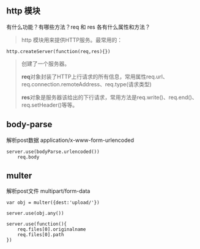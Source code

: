 ## http 模块
有什么功能？有哪些方法？req 和 res 各有什么属性和方法？

> http 模块用来提供HTTP服务。最常用的：
```
http.createServer(function(req,res){})
```
> 创建了一个服务器。
> 
> **req**对象封装了HTTP上行请求的所有信息，常用属性req.url、req.connection.remoteAddress、req.type(请求类型)
>
> **res**对象是服务器该给出的下行请求，常用方法是req.write()、req.end()、req.setHeader()等等。

## body-parse 

解析post数据 application/x-www-form-urlencoded
```
server.use(bodyParse.urlencoded())
    req.body
``` 

## multer  
解析post文件 multipart/form-data

```
var obj = multer({dest:'upload/'})

server.use(obj.any())

server.use(function(){
    req.files[0].originalname
    req.files[0].path
})
```
